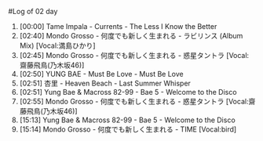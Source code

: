 #Log of 02 day

1. [00:00] Tame Impala - Currents - The Less I Know the Better
1. [02:40] Mondo Grosso - 何度でも新しく生まれる - ラビリンス (Album Mix) [Vocal:満島ひかり]
1. [02:45] Mondo Grosso - 何度でも新しく生まれる - 惑星タントラ [Vocal:齋藤飛鳥(乃木坂46)]
1. [02:50] YUNG BAE - Must Be Love - Must Be Love
1. [02:51] 杏里 - Heaven Beach - Last Summer Whisper
1. [02:51] Yung Bae & Macross 82-99 - Bae 5 - Welcome to the Disco
1. [02:55] Mondo Grosso - 何度でも新しく生まれる - 惑星タントラ [Vocal:齋藤飛鳥(乃木坂46)]
1. [15:13] Yung Bae & Macross 82-99 - Bae 5 - Welcome to the Disco
1. [15:14] Mondo Grosso - 何度でも新しく生まれる - TIME [Vocal:bird]
